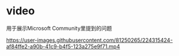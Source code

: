 # video
用于展示Microsoft Community里提到的问题



https://user-images.githubusercontent.com/81250265/224315424-af84ffe2-a90b-41c9-b4f5-123a275e9f71.mp4

